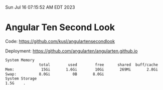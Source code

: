 Sun Jul 16 07:15:52 AM EDT 2023

# Angular Ten Second Look

Code: https://github.com/kusl/angulartensecondlook

Deployment: https://github.com/angularten/angularten.github.io

```bash
System Memory
               total        used        free      shared  buff/cache   available
Mem:            15Gi       1.6Gi        10Gi       269Mi       2.8Gi        13Gi
Swap:          8.0Gi          0B       8.0Gi
System Storage
1.5G	.
